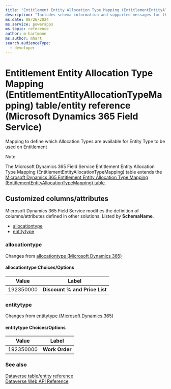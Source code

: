 ```yaml
---
title: "Entitlement Entity Allocation Type Mapping (EntitlementEntityAllocationTypeMapping) table/entity reference (Microsoft Dynamics 365 Field Service)"
description: "Includes schema information and supported messages for the Entitlement Entity Allocation Type Mapping (EntitlementEntityAllocationTypeMapping) table/entity with Microsoft Dynamics 365 Field Service."
ms.date: 08/26/2024
ms.service: powerapps
ms.topic: reference
author: m-hartmann
ms.author: mhart
search.audienceType: 
  - developer
---
```


# Entitlement Entity Allocation Type Mapping (EntitlementEntityAllocationTypeMapping) table/entity reference (Microsoft Dynamics 365 Field Service)

Mapping to define which Allocation Types are available for Entity Type to be used on Entitlement

> [!NOTE]
> The Microsoft Dynamics 365 Field Service Entitlement Entity Allocation Type Mapping (EntitlementEntityAllocationTypeMapping) table extends the [Microsoft Dynamics 365 Entitlement Entity Allocation Type Mapping (EntitlementEntityAllocationTypeMapping) table](/dynamics365/developer/entities/entitlemententityallocationtypemapping).



## Customized columns/attributes

Microsoft Dynamics 365 Field Service modifies the definition of columns/attributes defined in other solutions. Listed by **SchemaName**.

- [allocationtype](#BKMK_allocationtype)
- [entitytype](#BKMK_entitytype)

### <a name="BKMK_allocationtype"></a> allocationtype

Changes from [allocationtype (Microsoft Dynamics 365)](/dynamics365/developer/entities/entitlemententityallocationtypemapping#BKMK_allocationtype)

#### allocationtype Choices/Options

|Value|Label|
|---|---|
|192350000|**Discount % and Price List**|

### <a name="BKMK_entitytype"></a> entitytype

Changes from [entitytype (Microsoft Dynamics 365)](/dynamics365/developer/entities/entitlemententityallocationtypemapping#BKMK_entitytype)

#### entitytype Choices/Options

|Value|Label|
|---|---|
|192350000|**Work Order**|



### See also

[Dataverse table/entity reference](../about-entity-reference.md)  
[Dataverse Web API Reference](/power-apps/developer/data-platform/webapi/reference/about)   

